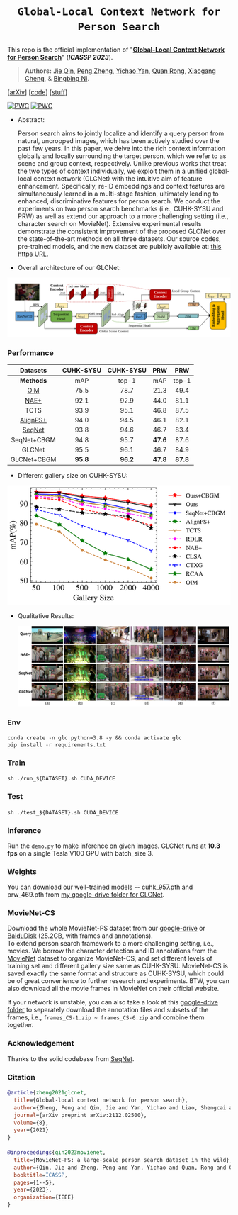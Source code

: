 # <p align=center>`Global-Local Context Network for Person Search`</p>

This repo is the official implementation of "[**Global-Local Context Network for Person Search**](https://arxiv.org/pdf/2112.02500.pdf)" (___ICASSP 2023___).

> **Authors:**
> [Jie Qin](https://scholar.google.com/citations?user=mhPGcuwAAAAJ),
> [Peng Zheng](https://scholar.google.com/citations?user=TZRzWOsAAAAJ),
> [Yichao Yan](https://scholar.google.com/citations?user=ZPHMMRkAAAAJ),
> [Quan Rong](https://ieeexplore.ieee.org/author/37086038231),
> [Xiaogang Cheng](https://scholar.google.se/citations?user=y6SrwJgAAAAJ), &
> [Bingbing Ni](https://scholar.google.com/citations?user=eUbmKwYAAAAJ).

[[arXiv](https://arxiv.org/pdf/2112.02500.pdf)] [[code](https://github.com/ZhengPeng7/GLCNet)] [[stuff](https://drive.google.com/drive/folders/1wbq5jptOGxXDE0ze1tAMdcvXEaE1Wybt)]

[![PWC](https://img.shields.io/endpoint.svg?url=https://paperswithcode.com/badge/global-local-context-network-for-person/person-search-on-cuhk-sysu)](https://paperswithcode.com/sota/person-search-on-cuhk-sysu?p=global-local-context-network-for-person) [![PWC](https://img.shields.io/endpoint.svg?url=https://paperswithcode.com/badge/global-local-context-network-for-person/person-search-on-prw)](https://paperswithcode.com/sota/person-search-on-prw?p=global-local-context-network-for-person)

+ Abstract:

    Person search aims to jointly localize and identify a query person from natural, uncropped images, which has been actively studied over the past few years. In this paper, we delve into the rich context information globally and locally surrounding the target person, which we refer to as scene and group context, respectively. Unlike previous works that treat the two types of context individually, we exploit them in a unified global-local context network (GLCNet) with the intuitive aim of feature enhancement. Specifically, re-ID embeddings and context features are simultaneously learned in a multi-stage fashion, ultimately leading to enhanced, discriminative features for person search. We conduct the experiments on two person search benchmarks (i.e., CUHK-SYSU and PRW) as well as extend our approach to a more challenging setting (i.e., character search on MovieNet). Extensive experimental results demonstrate the consistent improvement of the proposed GLCNet over the state-of-the-art methods on all three datasets. Our source codes, pre-trained models, and the new dataset are publicly available at: [this https URL](https://github.com/ZhengPeng7/GLCNet).

+ Overall architecture of our GLCNet:

![arch](README.assets/GLCNet_arch_v2.svg)

### Performance

|                      Datasets                       | CUHK-SYSU | CUHK-SYSU |   PRW    |   PRW    |
| :-------------------------------------------------: | :-------: | :-------: | :------: | :------: |
|                     **Methods**                     |    mAP    |   top-1   |   mAP    |  top-1   |
| [OIM](https://github.com/serend1p1ty/person_search) |   75.5    |   78.7    |   21.3   |   49.4   |
|     [NAE+](https://github.com/DeanChan/NAE4PS)      |   92.1    |   92.9    |   44.0   |   81.1   |
|                        TCTS                         |   93.9    |   95.1    |   46.8   |   87.5   |
|   [AlignPS+](https://github.com/daodaofr/AlignPS)   |   94.0    |   94.5    |   46.1   |   82.1   |
|   [SeqNet](https://github.com/serend1p1ty/SeqNet)   |   93.8    |   94.6    |   46.7   |   83.4   |
|                     SeqNet+CBGM                     |   94.8    |   95.7    | **47.6** |   87.6   |
|                       GLCNet                        |   95.5    |   96.1    |   46.7   |   84.9   |
|                     GLCNet+CBGM                     | **95.8**  | **96.2**  | **47.8** | **87.8** |

+ Different gallery size on CUHK-SYSU:

<img src="README.assets/one-two_step.png" />

+ Qualitative Results:

    <img src="README.assets/qual_res_allInOne.svg" />

### Env

```
conda create -n glc python=3.8 -y && conda activate glc
pip install -r requirements.txt
```

### Train

`sh ./run_${DATASET}.sh CUDA_DEVICE`

### Test
`sh ./test_${DATASET}.sh CUDA_DEVICE`

### Inference
Run the `demo.py` to make inference on given images. GLCNet runs at **10.3 fps** on a single Tesla V100 GPU with batch_size 3.

### Weights
You can download our well-trained models -- cuhk_957.pth and prw_469.pth from [my google-drive folder for GLCNet](https://drive.google.com/drive/folders/1wbq5jptOGxXDE0ze1tAMdcvXEaE1Wybt).

### MovieNet-CS
Download the whole MovieNet-PS dataset from our [google-drive](https://drive.google.com/file/d/1TKIzsUUo4zlNJFLT1_KzQCsL2zkOzwUJ/view?usp=drive_link) or [BaiduDisk](https://pan.baidu.com/s/1MXxbuEQ9F5Y220t-Kw6cJg?pwd=PSWD) (25.2GB, with frames and annotations).  
To extend person search framework to a more challenging setting, i.e., movies. We borrow the character detection and ID annotations from the [MovieNet](http://movienet.site/) dataset to organize MovieNet-CS, and set different levels of training set and different gallery size same as CUHK-SYSU. MovieNet-CS is saved exactly the same format and structure as CUHK-SYSU, which could be of great convenience to further research and experiments. BTW, you can also download all the movie frames in MovieNet on their official website.

If your network is unstable, you can also take a look at this [google-drive folder](https://drive.google.com/drive/folders/1kUr7v9_LUSSjW5PyNbGqaiM6peXNvbiU) to separately download the annotation files and subsets of the frames, i.e., `frames_CS-1.zip ~ frames_CS-6.zip` and combine them together.

### Acknowledgement

Thanks to the solid codebase from [SeqNet](https://github.com/serend1p1ty/SeqNet).

### Citation

```bibtex
@article{zheng2021glcnet,
  title={Global-local context network for person search},
  author={Zheng, Peng and Qin, Jie and Yan, Yichao and Liao, Shengcai and Ni, Bingbing and Cheng, Xiaogang and Shao, Ling},
  journal={arXiv preprint arXiv:2112.02500},
  volume={8},
  year={2021}
}

@inproceedings{qin2023movienet,
  title={MovieNet-PS: a large-scale person search dataset in the wild},
  author={Qin, Jie and Zheng, Peng and Yan, Yichao and Quan, Rong and Cheng, Xiaogang and Ni, Bingbing},
  booktitle=ICASSP,
  pages={1--5},
  year={2023},
  organization={IEEE}
}
```

